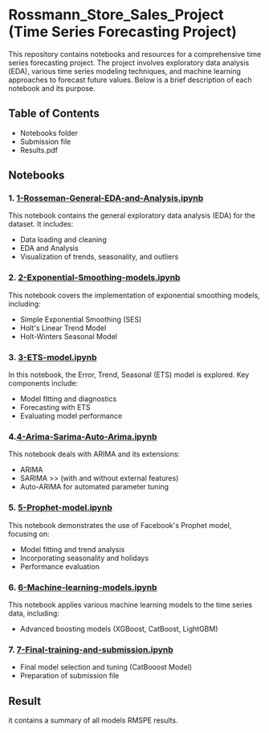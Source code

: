 # Rossmann_Store_Sales_Project (Time Series Forecasting Project)

This repository contains notebooks and resources for a comprehensive time series forecasting project. The project involves exploratory data analysis (EDA), various time series modeling techniques, and machine learning approaches to forecast future values. Below is a brief description of each notebook and its purpose.

## Table of Contents
- Notebooks folder
- Submission file
- Results.pdf

## Notebooks

### 1. [1-Rosseman-General-EDA-and-Analysis.ipynb](https://github.com/Nadaalswah/Rossmann_Store_Sales_Project/blob/main/Notebooks/1-Rosseman-General-EDA-and-Analysis.ipynb)
This notebook contains the general exploratory data analysis (EDA) for the dataset. It includes:
- Data loading and cleaning
- EDA and Analysis 
- Visualization of trends, seasonality, and outliers


### 2. [2-Exponential-Smoothing-models.ipynb](https://github.com/Nadaalswah/Rossmann_Store_Sales_Project/blob/main/Notebooks/2-Exponential-Smoothing-models.ipynb)
This notebook covers the implementation of exponential smoothing models, including:
- Simple Exponential Smoothing (SES)
- Holt's Linear Trend Model
- Holt-Winters Seasonal Model

### 3. [3-ETS-model.ipynb](https://github.com/Nadaalswah/Rossmann_Store_Sales_Project/blob/main/Notebooks/3-ETS-model.ipynb)
In this notebook, the Error, Trend, Seasonal (ETS) model is explored. Key components include:
- Model fitting and diagnostics
- Forecasting with ETS
- Evaluating model performance

### 4.[4-Arima-Sarima-Auto-Arima.ipynb](https://github.com/Nadaalswah/Rossmann_Store_Sales_Project/blob/main/Notebooks/4-Arima-Sarima-Auto-Arima.ipynb)
This notebook deals with ARIMA and its extensions:
- ARIMA 
- SARIMA >> (with and without external features)
- Auto-ARIMA for automated parameter tuning

### 5. [5-Prophet-model.ipynb](https://github.com/Nadaalswah/Rossmann_Store_Sales_Project/blob/main/Notebooks/5-Prophet-model.ipynb)
This notebook demonstrates the use of Facebook's Prophet model, focusing on:
- Model fitting and trend analysis
- Incorporating seasonality and holidays
- Performance evaluation

### 6. [6-Machine-learning-models.ipynb](https://github.com/Nadaalswah/Rossmann_Store_Sales_Project/blob/main/Notebooks/6-Machine-learning-models.ipynb)
This notebook applies various machine learning models to the time series data, including:
- Advanced boosting models (XGBoost, CatBoost, LightGBM)

### 7. [7-Final-training-and-submission.ipynb](https://github.com/Nadaalswah/Rossmann_Store_Sales_Project/blob/main/Notebooks/7-Final-training-and-submission.ipynb)
- Final model selection and tuning (CatBooost Model)
- Preparation of submission file

## Result 
it contains a summary of all models RMSPE results.

